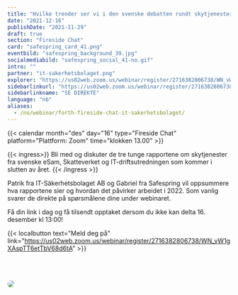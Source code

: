 ```yaml
---
title: "Hvilke trender ser vi i den svenske debatten rundt skytjenester?"
date: "2021-12-16"
publishDate: "2021-11-29"
draft: true
section: "Fireside Chat"
card: "safespring_card_41.png"
eventbild: "safespring_background_39.jpg"
socialmediabild: "safespring_social_41-no.gif"
intro: ""
partner: "it-sakerhetsbolaget.png"
explorer: "https://us02web.zoom.us/webinar/register/2716382806738/WN_vW1gXAspTT6etTbV68d6tA"
sidebarlinkurl: "https://us02web.zoom.us/webinar/register/2716382806738/WN_vW1gXAspTT6etTbV68d6tA"
sidebarlinkname: "SE DIREKTE"
language: "nb"
aliases:
  - /no/webinar/forth-fireside-chat-it-sakerhetsbolaget/
---
```


{{< calendar month="des" day="16" type="Fireside Chat" platform="Plattform: Zoom" time="klokken 13.00" >}}

{{< ingress>}}
Bli med og diskuter de tre tunge rapportene om skytjenester fra svenske eSam, Skatteverket og IT-driftsutredningen som kommer i slutten av året.
{{< /ingress >}}

Patrik fra IT-Säkerhetsbolaget AB og Gabriel fra Safespring vil oppsummere hva rapportene sier og hvordan det påvirker arbeidet i 2022. Som vanlig svarer de direkte på spørsmålene dine under webinaret.

Få din link i dag og få tilsendt opptaket dersom du ikke kan delta 16. desember kl 13:00!

{{< localbutton text="Meld deg på" link="https://us02web.zoom.us/webinar/register/2716382806738/WN_vW1gXAspTT6etTbV68d6tA" >}}

<a href="https://www.safespring.com/webinar/forth-fireside-chat-it-sakerhetsbolaget/"><img style="max-width: 90%; margin: 10% 0; border-radius: 10px;cursor: pointer;" src="/img/event/socialmedia/safespring_social_41-no.gif"></img></a>
